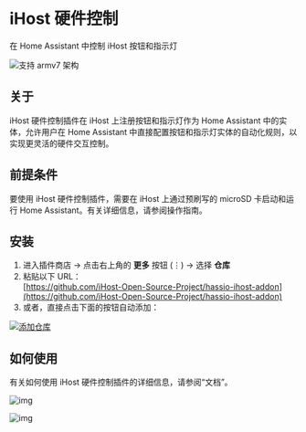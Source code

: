 # iHost 硬件控制

在 Home Assistant 中控制 iHost 按钮和指示灯

 ![支持 armv7 架构](https://img.shields.io/badge/armv7-yes-green.svg)

## 关于

iHost 硬件控制插件在 iHost 上注册按钮和指示灯作为 Home Assistant 中的实体，允许用户在 Home Assistant 中直接配置按钮和指示灯实体的自动化规则，以实现更灵活的硬件交互控制。

## 前提条件

要使用 iHost 硬件控制插件，需要在 iHost 上通过预刷写的 microSD 卡启动和运行 Home Assistant。有关详细信息，请参阅操作指南。

## 安装
1. 进入插件商店 → 点击右上角的 **更多** 按钮 (⋮) → 选择 **仓库**  
2. 粘贴以下 URL：  
   [https://github.com/iHost-Open-Source-Project/hassio-ihost-addon](https://github.com/iHost-Open-Source-Project/hassio-ihost-addon)  
3. 或者，直接点击下面的按钮自动添加：

[![添加仓库](https://my.home-assistant.io/badges/supervisor_add_addon_repository.svg)](https://my.home-assistant.io/redirect/supervisor_add_addon_repository/?repository_url=https%3A%2F%2Fgithub.com%2FiHost-Open-Source-Project%2Fhassio-ihost-addon)

## 如何使用

有关如何使用 iHost 硬件控制插件的详细信息，请参阅“文档”。

![img](https://raw.githubusercontent.com/iHost-Open-Source-Project/hassio-ihost-addon/master/hassio-ihost-hardware-control/images/buttons_device.png)

![img](https://raw.githubusercontent.com/iHost-Open-Source-Project/hassio-ihost-addon/master/hassio-ihost-hardware-control/images/indicators_device.png)